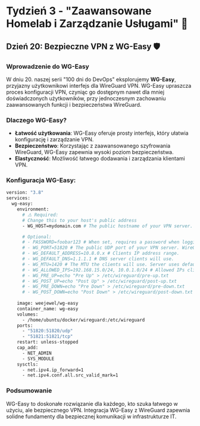 # Tydzień 3 - "Zaawansowane Homelab i Zarządzanie Usługami" 🚀

## Dzień 20: Bezpieczne VPN z WG-Easy 🛡️

### Wprowadzenie do WG-Easy
W dniu 20. naszej serii "100 dni do DevOps" eksplorujemy **WG-Easy**, przyjazny użytkownikowi interfejs dla WireGuard VPN. WG-Easy upraszcza proces konfiguracji VPN, czyniąc go dostępnym nawet dla mniej doświadczonych użytkowników, przy jednoczesnym zachowaniu zaawansowanych funkcji i bezpieczeństwa WireGuard.

### Dlaczego WG-Easy?
- **Łatwość użytkowania**: WG-Easy oferuje prosty interfejs, który ułatwia konfigurację i zarządzanie VPN.
- **Bezpieczeństwo**: Korzystając z zaawansowanego szyfrowania WireGuard, WG-Easy zapewnia wysoki poziom bezpieczeństwa.
- **Elastyczność**: Możliwość łatwego dodawania i zarządzania klientami VPN.

### Konfiguracja WG-Easy:
```bash
version: "3.8"
services:
  wg-easy:
    environment:
      # ⚠️ Required:
      # Change this to your host's public address
      - WG_HOST=mydomain.com # The public hostname of your VPN server.

      # Optional:
      # - PASSWORD=foobar123 # When set, requires a password when logging in to the Web UI.
      # - WG_PORT=51820 # The public UDP port of your VPN server. WireGuard will always listen on 51820 inside the Docker container.
      # - WG_DEFAULT_ADDRESS=10.8.0.x # Clients IP address range.
      # - WG_DEFAULT_DNS=1.1.1.1 # DNS server clients will use.
      # - WG_MTU=1420 # The MTU the clients will use. Server uses default WG MTU.
      # - WG_ALLOWED_IPS=192.168.15.0/24, 10.0.1.0/24 # Allowed IPs clients will use.
      # - WG_PRE_UP=echo "Pre Up" > /etc/wireguard/pre-up.txt
      # - WG_POST_UP=echo "Post Up" > /etc/wireguard/post-up.txt
      # - WG_PRE_DOWN=echo "Pre Down" > /etc/wireguard/pre-down.txt
      # - WG_POST_DOWN=echo "Post Down" > /etc/wireguard/post-down.txt
      
    image: weejewel/wg-easy
    container_name: wg-easy
    volumes:
      - /home/ubuntu/docker/wireguard:/etc/wireguard
    ports:
      - "51820:51820/udp"
      - "51821:51821/tcp"
    restart: unless-stopped
    cap_add:
      - NET_ADMIN
      - SYS_MODULE
    sysctls:
      - net.ipv4.ip_forward=1
      - net.ipv4.conf.all.src_valid_mark=1
```

### Podsumowanie
WG-Easy to doskonałe rozwiązanie dla każdego, kto szuka łatwego w użyciu, ale bezpiecznego VPN. Integracja WG-Easy z WireGuard zapewnia solidne fundamenty dla bezpiecznej komunikacji w infrastrukturze IT.

